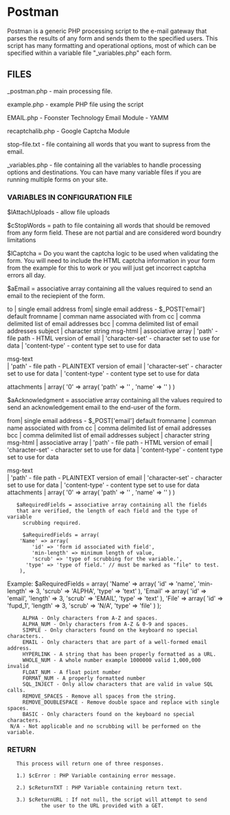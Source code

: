 # Postman
 
 Postman is a generic PHP processing script to the e-mail gateway that 
 parses the results of any form and sends them to the specified users. This 
 script has many formatting and operational options, most of which can be 
 specified within a variable file "_variables.php" each form.

## FILES

_postman.php - main processing file.

example.php - example PHP file using the script
 
EMAIL.php - Foonster Technology Email Module - YAMM
 
recaptchalib.php - Google Captcha Module 
 
stop-file.txt - file containing all words that you 
want to supress from the email.

_variables.php - file containing all the variables to handle
processing options and destinations.  You can have many 
variable files if you are running multiple forms on your site.

### VARIABLES IN CONFIGURATION FILE

$lAttachUploads - allow file uploads

$cStopWords = path to file containing all words that should be 
removed from any form field.  These are not partial and are considered
word boundry limitations

$lCaptcha = Do you want the captcha logic to be used when validating
the form.  You will need to include the HTML captcha information 
in your form from the example for this to work or you will just get
incorrect captcha errors all day.

$aEmail = associative array containing all the values required
to send an email to the reciepient of the form.

  to  | single email address
  from| single email address - $_POST['email'] default
  fromname    | comman name associated with from 
  cc  | comma delimited list of email addresses
  bcc | comma delimited list of email addresses
  subject     | character string
  msg-html    | associative array
      | 'path' - file path - HTML version of email
      | 'character-set' - character set to use for data
      | 'content-type' - content type set to use for data

  msg-text    
      | 'path' - file path - PLAINTEXT version of email
      | 'character-set' - character set to use for data
      | 'content-type' - content type set to use for data

  attachments | array( '0' => array( 'path' => '' , 'name' => '' ) )

$aAcknowledgment = associative array containing all the values required
to send an acknowledgement email to the end-user of the form.

  from| single email address - $_POST['email'] default
  fromname    | comman name associated with from 
  cc  | comma delimited list of email addresses
  bcc | comma delimited list of email addresses
  subject     | character string
  msg-html    | associative array
      | 'path' - file path - HTML version of email
      | 'character-set' - character set to use for data
      | 'content-type' - content type set to use for data

  msg-text    
      | 'path' - file path - PLAINTEXT version of email
      | 'character-set' - character set to use for data
      | 'content-type' - content type set to use for data
  attachments | array( '0' => array( 'path' => '' , 'name' => '' ) )

       $aRequiredFields = associative array containing all the fields
       that are verified, the length of each field and the type of variable
		 scrubbing required.

		 $aRequiredFields = array( 
       	'Name' => array( 
       		'id' => 'form id associated with field',
       		'min-length' => minimum length of value,
       		'scrub' => 'type of scrubbing for the variable.',
          'type' => 'type of field.' // must be marked as "file" to test.
       	),
       

Example: 
       $aRequiredFields = array( 
       	'Name' => array( 
       		'id' => 'name',
       		'min-length' => 3,
       		'scrub' => 'ALPHA',
          'type' => 'text'
       	),
       	'Email' => array( 
       		'id' => 'email',
       		'length' => 3,
       		'scrub' => 'EMAIL',
          'type' => 'text'
       	),
        'File' => array( 
          'id' => 'fupd_1',
          'length' => 3,
          'scrub' => 'N/A',
          'type' => 'file'
        )
       );


		 ALPHA - Only characters from A-Z and spaces.
		 ALPHA_NUM - Only characters from A-Z & 0-9 and spaces.
		 SIMPLE - Only characters found on the keyboard no special characters..
		 EMAIL - Only characters that are part of a well-formed email address.
		 HYPERLINK - A string that has been properly formatted as a URL.
		 WHOLE_NUM - A whole number example 1000000 valid 1,000,000 invalid
		 FLOAT_NUM - A float point number
		 FORMAT_NUM - A properly formatted number
		 SQL_INJECT - Only allow characters that are valid in value SQL calls.
		 REMOVE_SPACES - Remove all spaces from the string.
		 REMOVE_DOUBLESPACE - Remove double space and replace with single spaces.
		 BASIC - Only characters found on the keyboard no special characters.
     N/A - Not applicable and no scrubbing will be performed on the variable.


 ### RETURN

       This process will return one of three responses.

       1.) $cError : PHP Variable containing error message.

       2.) $cReturnTXT : PHP Variable containing return text.

       3.) $cReturnURL : If not null, the script will attempt to send
  			   the user to the URL provided with a GET.
